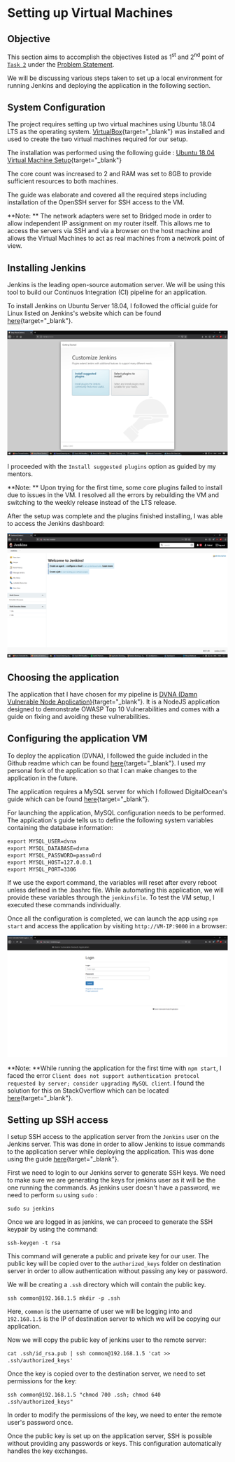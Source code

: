 # Setting up Virtual Machines

## Objective

This section aims to accomplish the objectives listed as 1<sup>st</sup> and 2<sup>nd</sup> point of [`Task 2`](../problem-statement/#task-2) under the [Problem Statement](../problem-statement).

We will be discussing various steps taken to set up a local environment for running Jenkins and deploying the application in the following section.

## System Configuration

The project requires setting up two virtual machines using Ubuntu 18.04 LTS as the operating system. [VirtualBox](https://www.virtualbox.org/){target="_blank"} was installed and used to create the two virtual machines required for our setup.

The installation was performed using the following guide : [Ubuntu 18.04 Virtual Machine Setup](https://codebots.com/library/techies/ubuntu-18-04-virtual-machine-setup){target="_blank"}

The core count was increased to 2 and RAM was set to 8GB to provide sufficient resources to both machines.

The guide was elaborate and covered all the required steps including installation of the OpenSSH server for SSH access to the VM.

**Note: ** The network adapters were set to Bridged mode in order to allow independent IP assignment on my router itself. This allows me to access the servers via SSH and via a browser on the host machine and allows the Virtual Machines to act as real machines from a network point of view.

## Installing Jenkins

Jenkins is the leading open-source automation server. We will be using this tool to build our Continuos Integration (CI) pipeline for an application.

To install Jenkins on Ubuntu Server 18.04, I followed the official guide for Linux listed on Jenkins's website which can be found [here](https://www.jenkins.io/doc/book/installing/linux/#debianubuntu){target="_blank"}.

![Jenkins Setup](images/Jenkins.png)

I proceeded with the `Install suggested plugins` option as guided by my mentors. 

**Note: ** Upon trying for the first time, some core plugins failed to install due to issues in the VM. I resolved all the errors by rebuilding the VM and switching to the weekly release instead of the LTS release.

After the setup was complete and the plugins finished installing, I was able to access the Jenkins dashboard:

![Jenkins Dashboard](images/Jenkins-dashboard.png)

## Choosing the application

The application that I have chosen for my pipeline is [DVNA (Damn Vulnerable Node Application)](https://github.com/appsecco/dvna){target="_blank"}. It is a NodeJS application designed to demonstrate OWASP Top 10 Vulnerabilities and comes with a guide on fixing and avoiding these vulnerabilities. 

## Configuring the application VM

To deploy the application (DVNA), I followed the guide included in the Github readme which can be found [here](https://github.com/appsecco/dvna#manual-setup){target="_blank"}. I used my personal fork of the application so that I can make changes to the application in the future.

The application requires a MySQL server for which I followed DigitalOcean's guide which can be found [here](https://www.digitalocean.com/community/tutorials/how-to-install-mysql-on-ubuntu-18-04){target="_blank"}.

For launching the application, MySQL configuration needs to be performed. The application's guide tells us to define the following system variables containing the database information:

```
export MYSQL_USER=dvna
export MYSQL_DATABASE=dvna
export MYSQL_PASSWORD=passw0rd
export MYSQL_HOST=127.0.0.1
export MYSQL_PORT=3306
```

If we use the export command, the variables will reset after every reboot unless defined in the .bashrc file. While automating this application, we will provide these variables through the `jenkinsfile`. To test the VM setup, I executed these commands individually.

Once all the configuration is completed, we can launch the app using `npm start` and access the application by visiting `http://VM-IP:9000` in a browser:

![DVNA Deployed!](images/DVNA.png)

**Note: **While running the application for the first time with `npm start`, I faced the error `Client does not support authentication protocol requested by server; consider upgrading MySQL client`. I found the solution for this on StackOverflow which can be located [here](https://stackoverflow.com/questions/50093144/mysql-8-0-client-does-not-support-authentication-protocol-requested-by-server){target="_blank"}. 

## Setting up SSH access

I setup SSH access to the application server from the `Jenkins` user on the Jenkins server. This was done in order to allow Jenkins to issue commands to the application server while deploying the application. This was done using the guide [here](https://www.tecmint.com/ssh-passwordless-login-using-ssh-keygen-in-5-easy-steps/){target="_blank"}.

First we need to login to our Jenkins server to generate SSH keys. We need to make sure we are generating the keys for jenkins user as it will be the one running the commands. As jenkins user doesn't have a password, we need to perform `su` using `sudo` :

```
sudo su jenkins
```

Once we are logged in as jenkins, we can proceed to generate the SSH keypair by using the command:

```
ssh-keygen -t rsa
```

This command will generate a public and private key for our user. The public key will be copied over to the `authorized_keys` folder on destination server in order to allow authentication without passing any key or password. 

We will be creating a `.ssh` directory which will contain the public key.

```
ssh common@192.168.1.5 mkdir -p .ssh
```

Here, `common` is the username of user we will be logging into and `192.168.1.5` is the IP of destination server to which we will be copying our application.

Now we will copy the public key of jenkins user to the remote server:

```
cat .ssh/id_rsa.pub | ssh common@192.168.1.5 'cat >> .ssh/authorized_keys'
```

Once the key is copied over to the destination server, we need to set permissions for the key:

```
ssh common@192.168.1.5 "chmod 700 .ssh; chmod 640 .ssh/authorized_keys"
```

In order to modify the permissions of the key, we need to enter the remote user's password once. 

Once the public key is set up on the application server, SSH is possible without providing any passwords or keys. This configuration automatically handles the key exchanges.